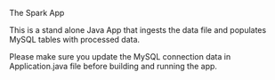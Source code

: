 The Spark App

This is a stand alone Java App that ingests the data file and populates MySQL tables with processed data.

Please make sure you update the MySQL connection data in Application.java file before building and running the app.
